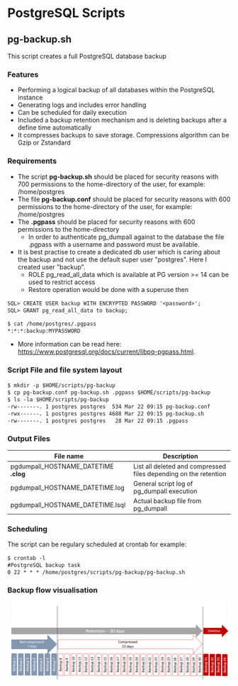 # PostgreSQL Scripts

## pg-backup.sh
This script creates a full PostgreSQL database backup

### Features
- Performing a logical backup of all databases within the PostgreSQL instance
- Generating logs and includes error handling
- Can be scheduled for daily execution
- Included a backup retention mechanism and is deleting backups after a define time automatically
- It compresses backups to save storage. Compressions algorithm can be Gzip or Zstandard

### Requirements
- The script **pg-backup.sh** should be placed for security reasons with 700 permissions to the home-directory of the user, for example: /home/postgres
- The file **pg-backup.conf** should be placed for security reasons with 600 permissions to the home-directory of the user, for example: /home/postgres
- The **.pgpass** should be placed for security reasons with 600 permissions to the home-directory
   - In order to authenticate pg_dumpall against to the database the file .pgpass with a username and password must be available.
- It is best practise to create a dedicated db user which is caring about the backup and not use the default super user "postgres". Here I created user "backup".
  - ROLE pg_read_all_data which is available at PG version >= 14 can be used to restrict access
  - Restore operation would be done with a superuse then
```
SQL> CREATE USER backup WITH ENCRYPTED PASSWORD '<password>'; 
SQL> GRANT pg_read_all_data to backup;
```
```
$ cat /home/postgres/.pgpass
*:*:*:backup:MYPASSWORD
```
- More information can be read here: https://www.postgresql.org/docs/current/libpq-pgpass.html.

### Script File and file system layout
```
$ mkdir -p $HOME/scripts/pg-backup
$ cp pg-backup.conf pg-backup.sh .pgpass $HOME/scripts/pg-backup
$ ls -la $HOME/scripts/pg-backup
-rw-------. 1 postgres postgres  534 Mar 22 09:15 pg-backup.conf
-rwx------. 1 postgres postgres 4688 Mar 22 09:15 pg-backup.sh
-rw-------. 1 postgres postgres   28 Mar 22 09:15 .pgpass
```
### Output Files
| File name  | Description |
| ------------- | ------------- |
| pgdumpall_HOSTNAME_DATETIME **.clog**  | List all deleted and compressed files depending on the retention  |
| pgdumpall_HOSTNAME_DATETIME.log  |  General script log of pg_dumpall execution  |
| pgdumpall_HOSTNAME_DATETIME.lsql  | Actual backup file from pg_dumpall  |

### Scheduling
The script can be regulary scheduled at crontab for example:
```
$ crontab -l
#PostgreSQL backup task
0 22 * * * /home/postgres/scripts/pg-backup/pg-backup.sh
```
### Backup flow visualisation
![GitHub Image](pg-backup-process-flow.png)
